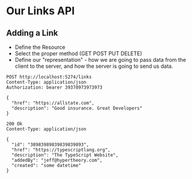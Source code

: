 # Our Links API
 
## Adding a Link
 
- Define the Resource
- Select the proper method (GET POST PUT DELETE)
- Define our "representation" - how we are going to pass data from the client to the server, and how the server is going to send us data.
 
```http
POST http://localhost:5274/links
Content-Type: application/json
Authorization: bearer 39378973973973

{
  "href": "https://allstate.com",
  "description": "Good insurance. Great Developers"
}
```


```http
200 Ok
Content-Type: application/json

{
  "id": "38983989839839839893",
  "href": "https://typescriptlang.org",
  "description": "The TypeScript Website",
  "addedBy": "jeff@hypertheory.com",
  "created": "some datetime"
}
```




